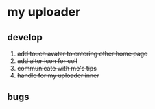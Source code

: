 # my uploader
## develop
1. ~~add touch avatar to entering other home page~~
2. ~~add alter icon for cell~~
3. ~~communicate with me's tips~~
4. ~~handle for my uploader inner~~

## bugs


